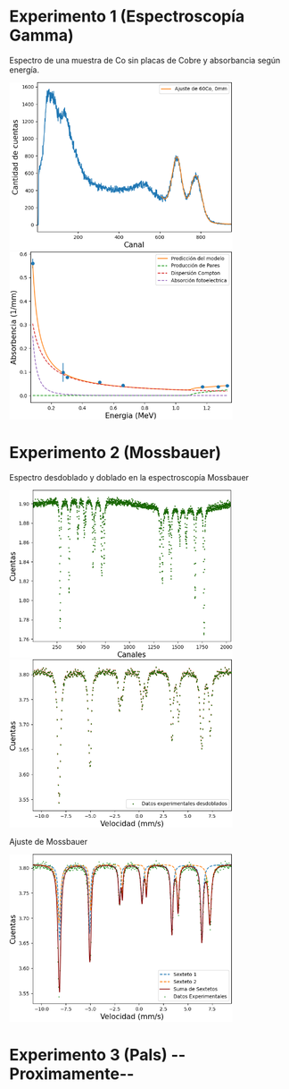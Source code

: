 # Experimento 1 (Espectroscopía Gamma)
Espectro de una muestra de Co sin placas de Cobre y absorbancia según energía.

<img src="Images/Espectro_Co_0.png" width="400">                                                                   <img src="Images/efecto.png" width="400">

# Experimento 2 (Mossbauer)
Espectro desdoblado y doblado en la espectroscopía Mossbauer

<img src="Images/doblado_determinar.png" width="400">            <img src="Images/desdoblado_determinar.png" width="400">

Ajuste de Mossbauer

<img src="Images/Ajuste_Determinar.png" width="400">  

# Experimento 3 (Pals) --Proximamente--
